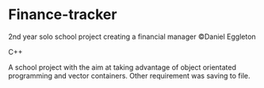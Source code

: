 # Finance-tracker
2nd year solo school project creating a financial manager ©Daniel Eggleton

C++

A school project with the aim at taking advantage of object orientated programming and vector containers. Other requirement was saving to file.
